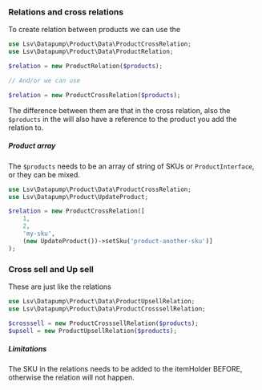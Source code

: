 ### Relations and cross relations

To create relation between products we can use the

```php
use Lsv\Datapump\Product\Data\ProductCrossRelation;
use Lsv\Datapump\Product\Data\ProductRelation;

$relation = new ProductRelation($products);

// And/or we can use

$relation = new ProductCrossRelation($products);
```

The difference between them are that in the cross relation, also the `$products` in the will also have a reference to the product you add the relation to.

##### Product array

The `$products` needs to be an array of string of SKUs or `ProductInterface`, or they can be mixed.

```php
use Lsv\Datapump\Product\Data\ProductCrossRelation;
use Lsv\Datapump\Product\UpdateProduct;

$relation = new ProductCrossRelation([
    1,
    2,
    'my-sku',
    (new UpdateProduct())->setSku('product-another-sku')]
);
```

### Cross sell and Up sell

These are just like the relations

```php
use Lsv\Datapump\Product\Data\ProductUpsellRelation;
use Lsv\Datapump\Product\Data\ProductCrosssellRelation;

$crosssell = new ProductCrosssellRelation($products);
$upsell = new ProductUpsellRelation($products);
```

##### Limitations

The SKU in the relations needs to be added to the itemHolder BEFORE, otherwise the relation will not happen.
